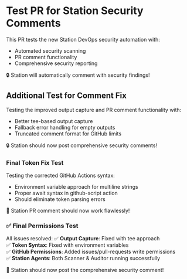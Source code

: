 # Test PR for Station Security Comments

This PR tests the new Station DevOps security automation with:
- Automated security scanning 
- PR comment functionality
- Comprehensive security reporting

🔒 Station will automatically comment with security findings!


## Additional Test for Comment Fix

Testing the improved output capture and PR comment functionality with:
- Better tee-based output capture 
- Fallback error handling for empty outputs
- Truncated comment format for GitHub limits

🔒 Station should now post comprehensive security comments!


### Final Token Fix Test

Testing the corrected GitHub Actions syntax:
- Environment variable approach for multiline strings
- Proper await syntax in github-script action  
- Should eliminate token parsing errors

🎯 Station PR comment should now work flawlessly!


### ✅ Final Permissions Test

All issues resolved:
✅ **Output Capture**: Fixed with tee approach  
✅ **Token Syntax**: Fixed with environment variables  
✅ **GitHub Permissions**: Added issues/pull-requests write permissions  
✅ **Station Agents**: Both Scanner & Auditor running successfully  

🎯 Station should now post the comprehensive security comment!
